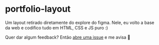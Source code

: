 # portfolio-layout

Um layout retirado diretamente do explore do figma. Nele, eu volto a base da web e codifico tudo em HTML, CSS e JS puro :)

Quer dar algum feedback?  Então [abre uma issue](https://github.com/victorambrozi/portfolio-design-figma/issues/new) e me avisa 🤗
